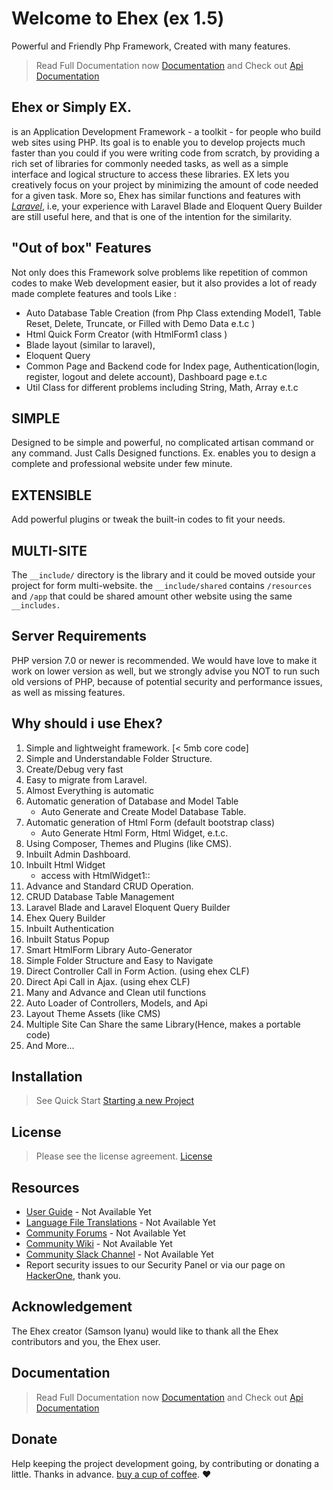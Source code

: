 # Welcome to Ehex (ex 1.5) 
Powerful and Friendly Php Framework, Created with many features. 
> Read Full Documentation now  [Documentation](https://ehexphp.github.io/ehex-docs/#/)  and Check out  [Api Documentation](https://ehexphp.github.io/ehex-docs-api/ ':include :type=iframe width=100% height=800px')

## Ehex or Simply EX.
is an Application Development Framework - a toolkit - for people who build web sites using PHP. Its goal is to enable you to develop projects much faster than you could if you were writing code from scratch, by providing a rich set of libraries for commonly needed tasks, as well as a simple interface and logical structure to access these libraries. EX lets you creatively focus on your project by minimizing the amount of code needed for a given task.
More so, Ehex has similar functions and features with [_Laravel_](https://laravel.com), 
i.e, your experience with Laravel Blade and Eloquent Query Builder are still useful here, 
and that is one of the intention for the similarity.

## "Out of box" Features
Not only does this Framework solve problems like repetition of common codes to make Web development easier, but it also provides a lot of ready made complete features and tools Like : 

* Auto Database Table Creation (from Php Class extending Model1, Table Reset, Delete, Truncate, or Filled with Demo Data e.t.c )
* Html Quick Form Creator (with HtmlForm1 class )
* Blade layout (similar to laravel), 
* Eloquent Query
* Common Page and Backend code for Index page, Authentication(login, register, logout and delete account), Dashboard page e.t.c
* Util Class for different problems including String, Math, Array e.t.c 

## SIMPLE
Designed to be simple and powerful, no complicated artisan command or any command. Just Calls Designed functions. Ex. enables you to design a complete and professional website under few minute.

## EXTENSIBLE
Add powerful plugins or tweak the built-in codes to  fit your needs.

## MULTI-SITE
The ```__include/``` directory is the library and it could be moved outside your project for form multi-website. the ```__include/shared``` contains ```/resources``` and ```/app``` that could be shared amount other website using the same ```__includes.```


## Server Requirements
PHP version 7.0 or newer is recommended.
We would have love to make it work on lower version as well, but we strongly advise you NOT to run such old versions of PHP, because of potential security and performance issues, as well as missing features.

## Why should i use Ehex?
1. Simple and lightweight framework. [< 5mb core code]
1. Simple and Understandable Folder Structure.
1. Create/Debug very fast
1. Easy to migrate from Laravel. 
1. Almost Everything is automatic
1. Automatic generation of Database and Model Table
    -  Auto Generate and Create Model Database Table.
1. Automatic generation of Html Form (default bootstrap class)
    - Auto Generate Html Form, Html Widget, e.t.c.
1. Using Composer, Themes and Plugins (like CMS).
1. Inbuilt Admin Dashboard.
1. Inbuilt Html Widget
    - access with HtmlWidget1::
1. Advance and Standard CRUD Operation.
1. CRUD Database Table Management
1. Laravel Blade and Laravel Eloquent Query Builder
1. Ehex Query Builder
1. Inbuilt Authentication
1. Inbuilt Status Popup
1. Smart HtmlForm Library Auto-Generator
1. Simple Folder Structure and Easy to Navigate
1. Direct Controller Call in Form Action. (using ehex CLF)
1. Direct Api Call in Ajax. (using ehex CLF)
1. Many and Advance and Clean util functions    
1. Auto Loader of Controllers, Models, and Api 
1. Layout Theme Assets (like CMS)
1. Multiple Site Can Share the same Library(Hence, makes a portable code)
1. And More...

## Installation
> See Quick Start [Starting a new Project](https://ehexphp.github.io/ehex-docs/#/Starting%20a%20new%20Project)

## License
> Please see the license agreement. [License](https://github.com/ehexphp/ehex-framework/blob/master/LICENSE)

## Resources
- [User Guide](/) - Not Available Yet
- [Language File Translations](/) - Not Available Yet
- [Community Forums](/) - Not Available Yet
- [Community Wiki](/) - Not Available Yet
- [Community Slack Channel](/) - Not Available Yet
- Report security issues to our Security Panel or via our page on [HackerOne](https://hackerone.com/ehex), thank you.

## Acknowledgement
The Ehex creator (Samson Iyanu) would like to thank all the Ehex contributors and you, the Ehex user.




## Documentation
> Read Full Documentation now  [Documentation](https://ehexphp.github.io/ehex-docs/#/)  and Check out  [Api Documentation](https://ehexphp.github.io/ehex-docs-api/ ':include :type=iframe width=100% height=800px')


## Donate
Help keeping the project development going, by contributing or donating a little. Thanks in advance.
 [buy a cup of coffee](https://www.patreon.com/samtax01). :heart:

